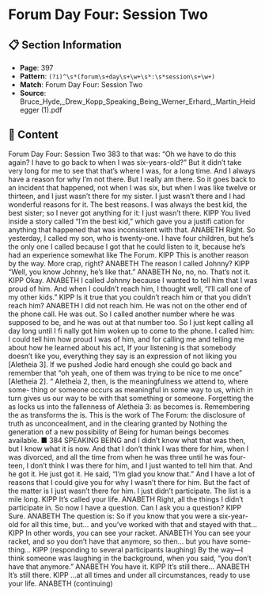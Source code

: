 # Forum Day Four: Session Two

## 📋 Section Information

- **Page**: 397
- **Pattern**: `(?i)^\s*(forum\s+day\s+\w+\s*:\s*session\s+\w+)`
- **Match**: Forum Day Four: Session Two
- **Source**: Bruce_Hyde,_Drew_Kopp_Speaking_Being_Werner_Erhard,_Martin_Heidegger (1).pdf

## 📄 Content

Forum Day Four: Session Two
383
to that was: “Oh we have to do this again? I have to go back to when I was six-years-old?” But it
didn’t take very long for me to see that that’s where I was, for a long time. And I always have a
reason for why I’m not there. But I really am there. So it goes back to an incident that happened,
not when I was six, but when I was like twelve or thirteen, and I just wasn’t there for my sister. I
just wasn’t there and I had wonderful reasons for it. The best reasons. I was always the best kid,
the best sister; so I never got anything for it: I just wasn’t there.
KIPP
You lived inside a story called “I’m the best kid,” which gave you a justifi cation for anything that
happened that was inconsistent with that.
ANABETH
Right. So yesterday, I called my son, who is twenty-one. I have four children, but he’s the only
one I called because I got that he could listen to it, because he’s had an experience somewhat
like The Forum.
KIPP
This is another reason by the way. More crap, right?
ANABETH
The reason I called Johnny?
KIPP
“Well, you know Johnny, he’s like that.”
ANABETH
No, no, no. That’s not it.
KIPP
Okay.
ANABETH
I called Johnny because I wanted to tell him that I was proud of him. And when I couldn’t reach
him, I thought well, “I’ll call one of my other kids.”
KIPP
Is it true that you couldn’t reach him or that you didn’t reach him?
ANABETH
I did not reach him. He was not on the other end of the phone call. He was out. So I called another
number where he was supposed to be, and he was out at that number too. So I just kept calling
all day long until I fi nally got him woken up to come to the phone. I called him: I could tell him
how proud I was of him, and for calling me and telling me about how he learned about his act,
If your listening is that somebody doesn’t like
you, everything they say is an expression of not
liking you [Aletheia 3]. If we pushed Jodie hard
enough she could go back and remember that
“oh yeah, one of them was trying to be nice to
me once” [Aletheia 2].
“
Aletheia 2, then, is the meaningfulness we attend to, where some-
thing or someone occurs as meaningful in some way to us, which
in turn gives us our way to be with that something or someone.
Forgetting the as locks us into the fallenness of Aletheia 3: as
becomes is. Remembering the as transforms the is. This is the work
of The Forum: the disclosure of truth as unconcealment, and in the
clearing granted by Nothing the generation of a new possibility of
Being for human beings becomes available. ■
384
SPEAKING BEING
and I didn’t know what that was then, but I know what it is now. And that I don’t think I was
there for him, when I was divorced, and all the time from when he was three until he was four-
teen, I don’t think I was there for him, and I just wanted to tell him that. And he got it. He just
got it. He said, “I’m glad you know that.” And I have a lot of reasons that I could give you for
why I wasn’t there for him. But the fact of the matter is I just wasn’t there for him. I just didn’t
participate. The list is a mile long.
KIPP
It’s called your life.
ANABETH
Right, all the things I didn’t participate in. So now I have a question. Can I ask you a question?
KIPP
Sure.
ANABETH
The question is: So if you know that you were a six-year-old for all this time, but... and you’ve
worked with that and stayed with that...
KIPP
In other words, you can see your racket.
ANABETH
You can see your racket, and so you don’t have that anymore, so then... but you have some-
thing...
KIPP (responding to several participants laughing)
By the way—I think someone was laughing in the background, when you said, “you don’t have
that anymore.”
ANABETH
You have it.
KIPP
It’s still there...
ANABETH
It’s still there.
KIPP
...at all times and under all circumstances, ready to use your life.
ANABETH (continuing)